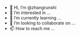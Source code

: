 - 👋 Hi, I’m @zhangrunshi
- 👀 I’m interested in ...
- 🌱 I’m currently learning ...
- 💞️ I’m looking to collaborate on ...
- 📫 How to reach me ...

<!---
zhangrunshi/zhangrunshi is a ✨ special ✨ repository because its `README.md` (this file) appears on your GitHub profile.
You can click the Preview link to take a look at your changes.
--->
